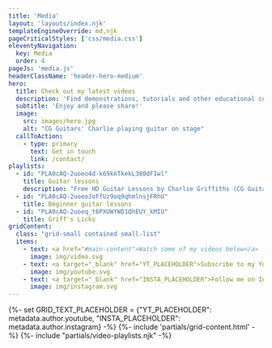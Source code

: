 ```yaml
---
title: 'Media'
layout: 'layouts/index.njk'
templateEngineOverride: md,njk
pageCriticalStyles: ['css/media.css']
eleventyNavigation:
  key: Media
  order: 4
pageJs: 'media.js'
headerClassName: 'header-hero-medium'
hero:
  title: Check out my latest videos
  description: 'Find demonstrations, tutorials and other educational content.'
  subtitle: 'Enjoy and please share!'
  image:
    src: images/hero.jpg
    alt: "CG Guitars' Charlie playing guitar on stage"
  callToAction:
    - type: primary
      text: Get in touch
      link: /contact/
playlists:
  - id: "PLA0cAQ-2uoeo4d-k69kkTkekL300dFIwl"
    title: Guitar lessons
    description: "Free HD Guitar Lessons by Charlie Griffiths (CG Guitar)"
  - id: "PLA0cAQ-2uoeoJoFfUz9oq9qhmlnsjFRhU"
    title: Beginner guitar lessons
  - id: "PLA0cAQ-2uoeq_t6PXUWYWD1QhEUY_kMIU"
    title: Griff's Licks
gridContent:
  class: "grid-small contained small-list"
  items:
    - text: <a href="#main-content">Watch some of my videos below</a>
      image: img/video.svg
    - text: <a target="_blank" href="YT_PLACEHOLDER">Subscribe to my YouTube channel</a>
      image: img/youtube.svg
    - text: <a target="_blank" href="INSTA_PLACEHOLDER">Follow me on Instagram</a>
      image: img/instagram.svg
---
```


{%- set GRID_TEXT_PLACEHOLDER = {"YT_PLACEHOLDER": metadata.author.youtube, "INSTA_PLACEHOLDER": metadata.author.instagram} -%}
{%- include 'partials/grid-content.html' -%}
{%- include "partials/video-playlists.njk" -%}